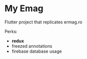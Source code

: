 # My Emag
Flutter project that replicates ermag.ro

Perks:
* **redux** 
* freezed annotations
* firebase database usage



